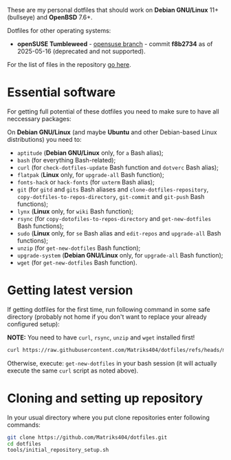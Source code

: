 These are my personal dotfiles that should work on **Debian GNU/Linux** 11+ (bullseye) and **OpenBSD** 7.6+.

Dotfiles for other operating systems:

* **openSUSE Tumbleweed** - [opensuse branch](https://github.com/Matriks404/dotfiles/tree/opensuse) - commit **f8b2734** as of 2025-05-16 (deprecated and not supported).

For the list of files in the repository [go here](FILE_LIST.md).

# Essential software

For getting full potential of these dotfiles you need to make sure to have all neccessary packages:

On **Debian GNU/Linux** (and maybe **Ubuntu** and other Debian-based Linux distributions) you need to:

* `aptitude` (**Debian GNU/Linux** only, for `a` Bash alias);
* `bash` (for everything Bash-related);
* `curl` (for `check-dotfiles-update` Bash function and `dotverc` Bash alias);
* `flatpak` (**Linux** only, for `upgrade-all` Bash function);
* `fonts-hack` or `hack-fonts` (for `uxterm` Bash alias);
* `git` (for `gitd` and `gits` Bash aliases and `clone-dotfiles-repository`, `copy-dotfiles-to-repos-directory`, `git-commit` and `git-push` Bash functions);
* `lynx` (**Linux** only, for `wiki` Bash function);
* `rsync` (for `copy-dotofiles-to-repos-directory` and `get-new-dotfiles` Bash functions);
* `sudo` (**Linux** only, for `se` Bash alias and `edit-repos` and `upgrade-all` Bash functions);
* `unzip` (for `get-new-dotfiles` Bash function);
* `upgrade-system` (**Debian GNU/Linux** only, for `upgrade-all` Bash function);
* `wget` (for `get-new-dotfiles` Bash function).

# Getting latest version

If getting dotfiles for the first time, run following command in some safe directory (probably not home if you don't want to replace your already configured setup):

**NOTE:** You need to have `curl`, `rsync`, `unzip` and `wget` installed first!

```bash
curl https://raw.githubusercontent.com/Matriks404/dotfiles/refs/heads/master/build/update.sh | sh
```

Otherwise, execute: `get-new-dotfiles` in your bash session (it will actually execute the same `curl` script as noted above).

# Cloning and setting up repository

In your usual directory where you put clone repositories enter following commands:

```bash
git clone https://github.com/Matriks404/dotfiles.git
cd dotfiles
tools/initial_repository_setup.sh
```
